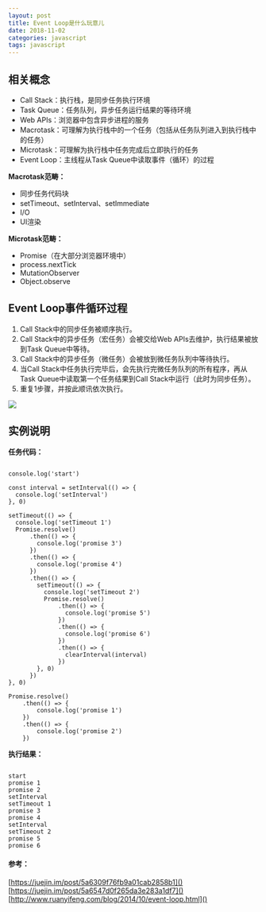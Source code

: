 ```yaml
---
layout: post
title: Event Loop是什么玩意儿
date: 2018-11-02
categories: javascript
tags: javascript
---
```


## 相关概念

- Call Stack：执行栈，是同步任务执行环境
- Task Queue：任务队列，异步任务运行结果的等待环境
- Web APIs：浏览器中包含异步进程的服务
- Macrotask：可理解为执行栈中的一个任务（包括从任务队列进入到执行栈中的任务）
- Microtask：可理解为执行栈中任务完成后立即执行的任务
- Event Loop：主线程从Task Queue中读取事件（循环）的过程

**Macrotask范畴：**

- 同步任务代码块
- setTimeout、setInterval、setImmediate
- I/O
- UI渲染

**Microtask范畴：**

- Promise（在大部分浏览器环境中）
- process.nextTick
- MutationObserver
- Object.observe

## Event Loop事件循环过程

1. Call Stack中的同步任务被顺序执行。
2. Call Stack中的异步任务（宏任务）会被交给Web APIs去维护，执行结果被放到Task Queue中等待。
3. Call Stack中的异步任务（微任务）会被放到微任务队列中等待执行。
4. 当Call Stack中任务执行完毕后，会先执行完微任务队列的所有程序，再从Task Queue中读取第一个任务结果到Call Stack中运行（此时为同步任务）。
5. 重复1步骤，并按此顺讯依次执行。

![](http://on2171g4d.bkt.clouddn.com/jekyll-theme-h2o-headerpatterns.jpg)

## 实例说明

**任务代码：**

<pre><code class="language-JavaScript">
console.log('start')

const interval = setInterval(() => {
  console.log('setInterval')
}, 0)

setTimeout(() => {
  console.log('setTimeout 1')
  Promise.resolve()
      .then(() => {
        console.log('promise 3')
      })
      .then(() => {
        console.log('promise 4')
      })
      .then(() => {
        setTimeout(() => {
          console.log('setTimeout 2')
          Promise.resolve()
              .then(() => {
                console.log('promise 5')
              })
              .then(() => {
                console.log('promise 6')
              })
              .then(() => {
                clearInterval(interval)
              })
        }, 0)
      })
}, 0)

Promise.resolve()
    .then(() => {
        console.log('promise 1')
    })
    .then(() => {
        console.log('promise 2')
    })
</code></pre>

**执行结果：**

<pre><code class="language-JavaScript">
start
promise 1
promise 2
setInterval
setTimeout 1
promise 3
promise 4
setInterval
setTimeout 2
promise 5
promise 6
</code></pre>

#### 参考：

[https://juejin.im/post/5a6309f76fb9a01cab2858b1]()
[https://juejin.im/post/5a6547d0f265da3e283a1df7]()
[http://www.ruanyifeng.com/blog/2014/10/event-loop.html]()

